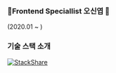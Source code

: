 ### Frontend Speciallist 오신엽 👋
(2020.01 ~ )
### 기술 스택 소개
[![StackShare](http://img.shields.io/badge/tech-stack-0690fa.svg?style=flat)](https://stackshare.io/ohshinyeop/develper)

<!--
**ohshinyeop/ohshinyeop** is a ✨ _special_ ✨ repository because its `README.md` (this file) appears on your GitHub profile.

Here are some ideas to get you started:

- 🔭 I’m currently working on ...
- 🌱 I’m currently learning ...
- 👯 I’m looking to collaborate on ...
- 🤔 I’m looking for help with ...
- 💬 Ask me about ...
- 📫 How to reach me: ...
- 😄 Pronouns: ...
- ⚡ Fun fact: ...
-->
